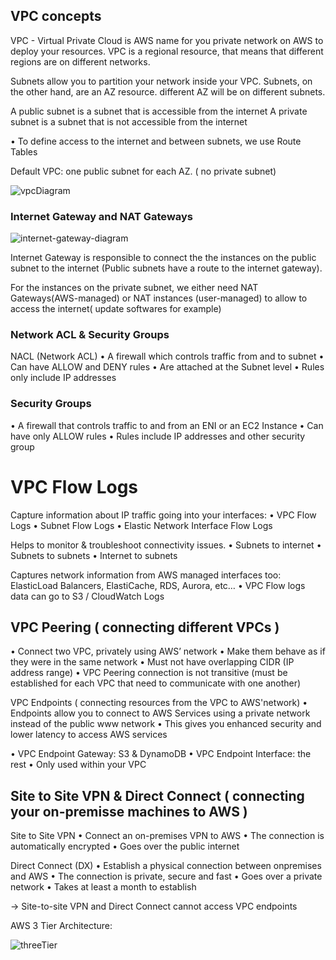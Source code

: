 ## VPC concepts

VPC - Virtual Private Cloud is AWS name for you private network on AWS to deploy your resources. VPC is a regional resource, that means that different regions are on different networks.

Subnets allow you to partition your network inside your VPC. Subnets, on the other hand, are an AZ resource. different AZ will be on different subnets.

A public subnet is a subnet that is accessible from the internet
A private subnet is a subnet that is not accessible from the internet

• To define access to the internet and between subnets, we use Route Tables

Default VPC:
one public subnet for each AZ. ( no private subnet)

![vpcDiagram](https://user-images.githubusercontent.com/17711277/88486821-c7055380-cf80-11ea-8a1d-11ad5812a96a.jpg)


### Internet Gateway and NAT Gateways

![internet-gateway-diagram](https://user-images.githubusercontent.com/17711277/88486819-c5d42680-cf80-11ea-8cde-63e85066469a.png)

Internet Gateway is responsible to connect the the instances on the public subnet to the internet (Public subnets have a route to the internet gateway).

For the instances on the private subnet, we either need NAT Gateways(AWS-managed) or NAT instances (user-managed) to allow to access the internet( update softwares for example)

### Network ACL & Security Groups

NACL (Network ACL)
• A firewall which controls traffic from and to subnet
• Can have ALLOW and DENY rules
• Are attached at the Subnet level
• Rules only include IP addresses

### Security Groups
• A firewall that controls traffic to and from an ENI or an EC2 Instance
• Can have only ALLOW rules
• Rules include IP addresses and other security group

# VPC Flow Logs

Capture information about IP traffic going into your interfaces:
• VPC Flow Logs
• Subnet Flow Logs
• Elastic Network Interface Flow Logs

Helps to monitor & troubleshoot connectivity issues. 
• Subnets to internet
• Subnets to subnets
• Internet to subnets

Captures network information from AWS managed interfaces too: ElasticLoad Balancers, ElastiCache, RDS, Aurora, etc…
• VPC Flow logs data can go to S3 / CloudWatch Logs

## VPC Peering ( connecting different VPCs )

• Connect two VPC, privately using AWS’ network
• Make them behave as if they were in the same network
• Must not have overlapping CIDR (IP address range)
• VPC Peering connection is not transitive (must be established for each VPC that need to communicate with one another)

VPC Endpoints ( connecting resources from the VPC to AWS'network)
• Endpoints allow you to connect to AWS Services using a private network instead of the public www network
• This gives you enhanced security and lower latency to access AWS services

• VPC Endpoint Gateway: S3 & DynamoDB
• VPC Endpoint Interface: the rest
• Only used within your VPC

## Site to Site VPN & Direct Connect ( connecting your on-premisse machines to AWS )

Site to Site VPN
• Connect an on-premises VPN to AWS
• The connection is automatically encrypted
• Goes over the public internet

Direct Connect (DX)
• Establish a physical connection between onpremises and AWS
• The connection is private, secure and fast
• Goes over a private network
• Takes at least a month to establish

-> Site-to-site VPN and Direct Connect cannot access VPC endpoints


AWS 3 Tier Architecture:

![threeTier](https://user-images.githubusercontent.com/17711277/88486820-c66cbd00-cf80-11ea-8ee6-6ef75f660692.jpg)





